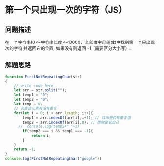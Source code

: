 # 第一个只出现一次的字符（JS）

## 问题描述

在一个字符串(0<=字符串长度<=10000，全部由字母组成)中找到第一个只出现一次的字符,并返回它的位置, 如果没有则返回 -1（需要区分大小写）.

## 解题思路

```javascript
function FirstNotRepeatingChar(str)
{
    // write code here
    let arr = str.split("");
    let temp1 = "0";
    let temp2 = "0";
    let temp = 0;
    // 先查该元素有没有重复
    for(let i = 0; i < arr.length; i++){
        temp1 = arr.indexOf(arr[i],i+1); // 找出是否有重复值
        temp2 = arr.indexOf(arr[i],0); // 排除是它自己
      //  console.log(temp2+" "+i)
        if(temp2 === i && temp1 === -1){
            return i;
        }
    }
    return -1;
}
console.log(FirstNotRepeatingChar("google"))

```

